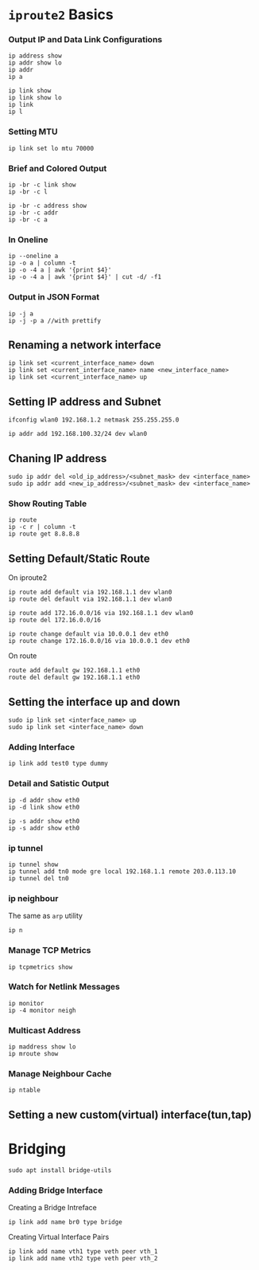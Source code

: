 # `iproute2` Basics

### Output IP and Data Link Configurations 
```
ip address show
ip addr show lo
ip addr
ip a
```

```
ip link show
ip link show lo
ip link
ip l
```

### Setting MTU
```
ip link set lo mtu 70000
```

### Brief and Colored Output
```
ip -br -c link show
ip -br -c l

ip -br -c address show
ip -br -c addr
ip -br -c a
```

### In Oneline
```
ip --oneline a
ip -o a | column -t 
ip -o -4 a | awk '{print $4}'
ip -o -4 a | awk '{print $4}' | cut -d/ -f1
```

### Output in JSON Format
```
ip -j a
ip -j -p a //with prettify
```

## Renaming a network interface

```
ip link set <current_interface_name> down
ip link set <current_interface_name> name <new_interface_name>
ip link set <current_interface_name> up
```


## Setting IP address and Subnet

```
ifconfig wlan0 192.168.1.2 netmask 255.255.255.0
```

```
ip addr add 192.168.100.32/24 dev wlan0
```

## Chaning IP address

```
sudo ip addr del <old_ip_address>/<subnet_mask> dev <interface_name>
sudo ip addr add <new_ip_address>/<subnet_mask> dev <interface_name>
```

### Show Routing Table 
```
ip route
ip -c r | column -t
ip route get 8.8.8.8
```

## Setting Default/Static Route

On iproute2
```
ip route add default via 192.168.1.1 dev wlan0
ip route del default via 192.168.1.1 dev wlan0

ip route add 172.16.0.0/16 via 192.168.1.1 dev wlan0
ip route del 172.16.0.0/16
```

```
ip route change default via 10.0.0.1 dev eth0
ip route change 172.16.0.0/16 via 10.0.0.1 dev eth0
```

On route
```
route add default gw 192.168.1.1 eth0
route del default gw 192.168.1.1 eth0
```

## Setting the interface up and down

```
sudo ip link set <interface_name> up
sudo ip link set <interface_name> down
```

### Adding Interface 

```
ip link add test0 type dummy
```

### Detail and Satistic Output
```
ip -d addr show eth0
ip -d link show eth0
```
```
ip -s addr show eth0
ip -s addr show eth0
```

### ip tunnel

```
ip tunnel show
ip tunnel add tn0 mode gre local 192.168.1.1 remote 203.0.113.10
ip tunnel del tn0
```

### ip neighbour 
The same as `arp` utility
```
ip n
```
### Manage TCP Metrics
```
ip tcpmetrics show
```

### Watch for Netlink Messages 
```
ip monitor
ip -4 monitor neigh
```

### Multicast Address
```
ip maddress show lo
ip mroute show
```

### Manage Neighbour Cache
```
ip ntable 
```

## Setting a new custom(virtual) interface(tun,tap)


# Bridging

```
sudo apt install bridge-utils
```

### Adding Bridge Interface
Creating a Bridge Intreface
```
ip link add name br0 type bridge
```

Creating Virtual Interface Pairs
```
ip link add name vth1 type veth peer vth_1
ip link add name vth2 type veth peer vth_2
```








